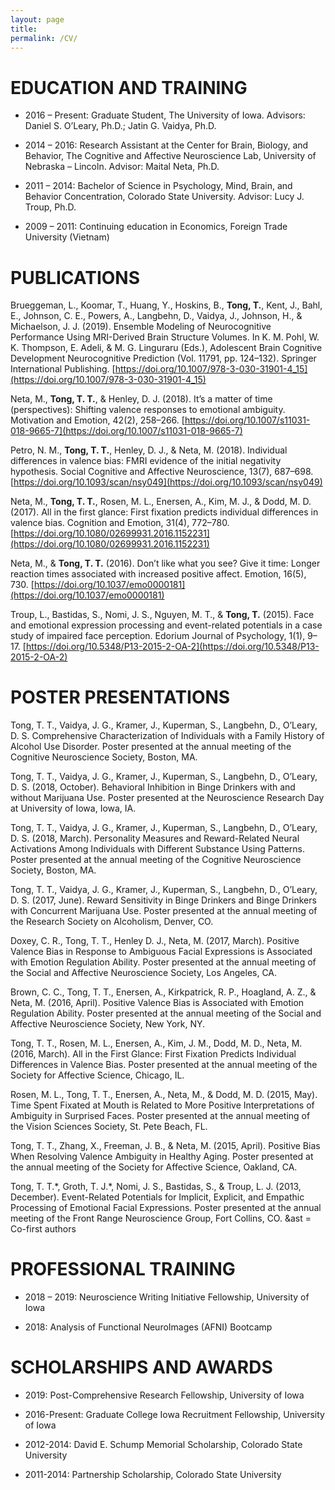 ```yaml
---
layout: page
title:
permalink: /CV/
---
```


# EDUCATION AND TRAINING

* 2016 – Present: Graduate Student, The University of Iowa. Advisors: Daniel S. O’Leary, Ph.D.; Jatin G. Vaidya, Ph.D.

* 2014 – 2016: Research Assistant at the Center for Brain, Biology, and Behavior, The Cognitive and Affective Neuroscience Lab, University of Nebraska – Lincoln. Advisor: Maital Neta, Ph.D.     
      
* 2011 – 2014: Bachelor of Science in Psychology, Mind, Brain, and Behavior Concentration, Colorado State University. Advisor: Lucy J. Troup, Ph.D.       
    
* 2009 – 2011: Continuing education in Economics, Foreign Trade University (Vietnam)

# PUBLICATIONS

Brueggeman, L., Koomar, T., Huang, Y., Hoskins, B., **Tong, T.**, Kent, J., Bahl, E., Johnson, C. E., Powers, A., Langbehn, D., Vaidya, J., Johnson, H., & Michaelson, J. J. (2019). Ensemble Modeling of Neurocognitive Performance Using MRI-Derived Brain Structure Volumes. In K. M. Pohl, W. K. Thompson, E. Adeli, & M. G. Linguraru (Eds.), Adolescent Brain Cognitive Development Neurocognitive Prediction (Vol. 11791, pp. 124–132). Springer International Publishing. [https://doi.org/10.1007/978-3-030-31901-4_15](https://doi.org/10.1007/978-3-030-31901-4_15) 

Neta, M., **Tong, T. T.**, & Henley, D. J. (2018). It’s a matter of time (perspectives): Shifting valence responses to emotional ambiguity. Motivation and Emotion, 42(2), 258–266. [https://doi.org/10.1007/s11031-018-9665-7](https://doi.org/10.1007/s11031-018-9665-7) 

Petro, N. M., **Tong, T. T.**, Henley, D. J., & Neta, M. (2018). Individual differences in valence bias: FMRI evidence of the initial negativity hypothesis. Social Cognitive and Affective Neuroscience, 13(7), 687–698. [https://doi.org/10.1093/scan/nsy049](https://doi.org/10.1093/scan/nsy049) 

Neta, M., **Tong, T. T.**, Rosen, M. L., Enersen, A., Kim, M. J., & Dodd, M. D. (2017). All in the first glance: First fixation predicts individual differences in valence bias. Cognition and Emotion, 31(4), 772–780. [https://doi.org/10.1080/02699931.2016.1152231](https://doi.org/10.1080/02699931.2016.1152231)

Neta, M., & **Tong, T. T.** (2016). Don’t like what you see? Give it time: Longer reaction times associated with increased positive affect. Emotion, 16(5), 730. [https://doi.org/10.1037/emo0000181](https://doi.org/10.1037/emo0000181) 

Troup, L., Bastidas, S., Nomi, J. S., Nguyen, M. T., & **Tong, T.** (2015). Face and emotional expression processing and event-related potentials in a case study of impaired face perception. Edorium Journal of Psychology, 1(1), 9–17. [https://doi.org/10.5348/P13-2015-2-OA-2](https://doi.org/10.5348/P13-2015-2-OA-2)

# POSTER PRESENTATIONS

Tong, T. T., Vaidya, J. G., Kramer, J., Kuperman, S., Langbehn, D., O’Leary, D. S. Comprehensive Characterization of Individuals with a Family History of Alcohol Use Disorder. Poster presented at the annual meeting of the Cognitive Neuroscience Society, Boston, MA. 

Tong, T. T., Vaidya, J. G., Kramer, J., Kuperman, S., Langbehn, D., O’Leary, D. S. (2018, October). Behavioral Inhibition in Binge Drinkers with and without Marijuana Use. Poster presented at the Neuroscience Research Day at University of Iowa, Iowa, IA.

Tong, T. T., Vaidya, J. G., Kramer, J., Kuperman, S., Langbehn, D., O’Leary, D. S. (2018, March). Personality Measures and Reward-Related Neural Activations Among Individuals with Different Substance Using Patterns. Poster presented at the annual meeting of the Cognitive Neuroscience Society, Boston, MA. 

Tong, T. T., Vaidya, J. G., Kramer, J., Kuperman, S., Langbehn, D., O’Leary, D. S. (2017, June). Reward Sensitivity in Binge Drinkers and Binge Drinkers with Concurrent Marijuana Use. Poster presented at the annual meeting of the Research Society on Alcoholism, Denver, CO.

Doxey, C. R., Tong, T. T., Henley D. J., Neta, M. (2017, March). Positive Valence Bias in Response to Ambiguous Facial Expressions is Associated with Emotion Regulation Ability. Poster presented at the annual meeting of the Social and Affective Neuroscience Society, Los Angeles, CA.

Brown, C. C., Tong, T. T., Enersen, A., Kirkpatrick, R. P., Hoagland, A. Z., & Neta, M. (2016, April). Positive Valence Bias is Associated with Emotion Regulation Ability. Poster presented at the annual meeting of the Social and Affective Neuroscience Society, New York, NY.

Tong, T. T., Rosen, M. L., Enersen, A., Kim, J. M., Dodd, M. D., Neta, M. (2016, March). All in the First Glance: First Fixation Predicts Individual Differences in Valence Bias. Poster presented at the annual meeting of the Society for Affective Science, Chicago, IL.

Rosen, M. L., Tong, T. T., Enersen, A., Neta, M., & Dodd, M. D. (2015, May). Time Spent Fixated at Mouth is Related to More Positive Interpretations of Ambiguity in Surprised Faces. Poster presented at the annual meeting of the Vision Sciences Society, St. Pete Beach, FL.

Tong, T. T., Zhang, X., Freeman, J. B., & Neta, M. (2015, April). Positive Bias When Resolving Valence Ambiguity in Healthy Aging. Poster presented at the annual meeting of the Society for Affective Science, Oakland, CA.

Tong, T. T.\*, Groth, T. J.\*, Nomi, J. S., Bastidas, S., & Troup, L. J. (2013, December). Event-Related Potentials for Implicit, Explicit, and Empathic Processing of Emotional Facial Expressions. Poster presented at the annual meeting of the Front Range Neuroscience Group, Fort Collins, CO.
&ast = Co-first authors

# PROFESSIONAL TRAINING

* 2018 – 2019:	Neuroscience Writing Initiative Fellowship, University of Iowa

* 2018: 	Analysis of Functional NeuroImages (AFNI) Bootcamp

# SCHOLARSHIPS AND AWARDS

* 2019:	Post-Comprehensive Research Fellowship, University of Iowa

* 2016-Present: Graduate College Iowa Recruitment Fellowship, University of Iowa

* 2012-2014: David E. Schump Memorial Scholarship, Colorado State University

* 2011-2014: Partnership Scholarship, Colorado State University
